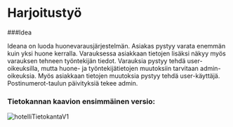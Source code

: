# Harjoitustyö

###Idea

Ideana on luoda huonevarausjärjestelmän.
Asiakas pystyy varata enemmän kuin yksi huone kerralla. Varauksessa asiakkaan tietojen lisäksi näkyy myös varauksen tehneen työntekijän tiedot.
Varauksia pystyy tehdä user-oikeuksilla, mutta huone- ja työntekijätietojen muutoksiin tarvitaan admin-oikeuksia.
Myös asiakkaan tietojen muutoksia pystyy tehdä user-käyttäjä. Postinumerot-taulun päivityksiä tekee admin.

### Tietokannan kaavion ensimmäinen versio:

![hotelliTietokantaV1](https://user-images.githubusercontent.com/71691245/222985969-7cd57d46-34e4-4900-9ca1-87dab3d2059f.JPG)
